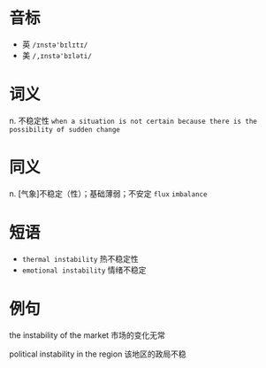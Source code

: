# 音标

- 英 `/ɪnstə'bɪlɪtɪ/`
- 美 `/,ɪnstə'bɪləti/`

# 词义

n. 不稳定性
`when a situation is not certain because there is the possibility of sudden change`

# 同义

n. [气象]不稳定（性）；基础薄弱；不安定
`flux` `imbalance`

# 短语

- `thermal instability` 热不稳定性
- `emotional instability` 情绪不稳定

# 例句

the instability of the market
市场的变化无常

political instability in the region
该地区的政局不稳


